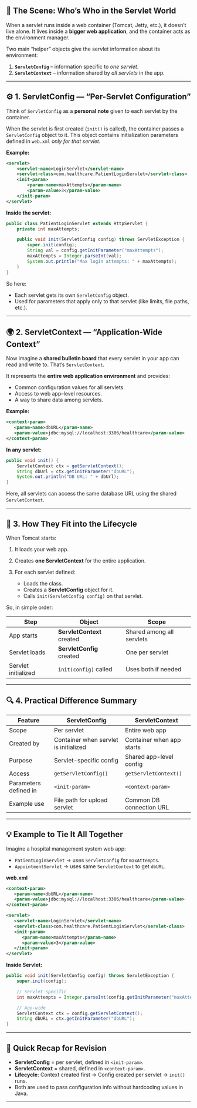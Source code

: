 
## 🧩 The Scene: Who’s Who in the Servlet World

When a servlet runs inside a web container (Tomcat, Jetty, etc.), it doesn’t live alone. It lives inside a **bigger web application**, and the container acts as the environment manager.

Two main “helper” objects give the servlet information about its environment:

1. **`ServletConfig`** – information specific to *one servlet*.
2. **`ServletContext`** – information shared by *all servlets* in the app.

---

## ⚙️ 1. ServletConfig — “Per-Servlet Configuration”

Think of `ServletConfig` as a **personal note** given to each servlet by the container.

When the servlet is first created (`init()` is called), the container passes a `ServletConfig` object to it.
This object contains initialization parameters defined in `web.xml` *only for that servlet*.

**Example:**

```xml
<servlet>
    <servlet-name>LoginServlet</servlet-name>
    <servlet-class>com.healthcare.PatientLoginServlet</servlet-class>
    <init-param>
        <param-name>maxAttempts</param-name>
        <param-value>3</param-value>
    </init-param>
</servlet>
```

**Inside the servlet:**

```java
public class PatientLoginServlet extends HttpServlet {
    private int maxAttempts;

    public void init(ServletConfig config) throws ServletException {
        super.init(config);
        String val = config.getInitParameter("maxAttempts");
        maxAttempts = Integer.parseInt(val);
        System.out.println("Max login attempts: " + maxAttempts);
    }
}
```

So here:

* Each servlet gets its own `ServletConfig` object.
* Used for parameters that apply only to that servlet (like limits, file paths, etc.).

---

## 🌍 2. ServletContext — “Application-Wide Context”

Now imagine a **shared bulletin board** that every servlet in your app can read and write to.
That’s `ServletContext`.

It represents the **entire web application environment** and provides:

* Common configuration values for all servlets.
* Access to web app–level resources.
* A way to share data among servlets.

**Example:**

```xml
<context-param>
   <param-name>dbURL</param-name>
   <param-value>jdbc:mysql://localhost:3306/healthcare</param-value>
</context-param>
```

**In any servlet:**

```java
public void init() {
    ServletContext ctx = getServletContext();
    String dbUrl = ctx.getInitParameter("dbURL");
    System.out.println("DB URL: " + dbUrl);
}
```

Here, all servlets can access the same database URL using the shared `ServletContext`.

---

## 🧠 3. How They Fit into the Lifecycle

When Tomcat starts:

1. It loads your web app.
2. Creates **one ServletContext** for the entire application.
3. For each servlet defined:

   * Loads the class.
   * Creates a **ServletConfig** object for it.
   * Calls `init(ServletConfig config)` on that servlet.

So, in simple order:

| Step                | Object                     | Scope                     |
| ------------------- | -------------------------- | ------------------------- |
| App starts          | **ServletContext** created | Shared among all servlets |
| Servlet loads       | **ServletConfig** created  | One per servlet           |
| Servlet initialized | `init(config)` called      | Uses both if needed       |

---

## 🔍 4. Practical Difference Summary

| Feature               | ServletConfig                         | ServletContext            |
| --------------------- | ------------------------------------- | ------------------------- |
| Scope                 | Per servlet                           | Entire web app            |
| Created by            | Container when servlet is initialized | Container when app starts |
| Purpose               | Servlet-specific config               | Shared app-level config   |
| Access                | `getServletConfig()`                  | `getServletContext()`     |
| Parameters defined in | `<init-param>`                        | `<context-param>`         |
| Example use           | File path for upload servlet          | Common DB connection URL  |

---

## 💡 Example to Tie It All Together

Imagine a hospital management system web app:

* `PatientLoginServlet` → uses `ServletConfig` for `maxAttempts`.
* `AppointmentServlet` → uses same `ServletContext` to get `dbURL`.

**web.xml**

```xml
<context-param>
   <param-name>dbURL</param-name>
   <param-value>jdbc:mysql://localhost:3306/healthcare</param-value>
</context-param>

<servlet>
   <servlet-name>LoginServlet</servlet-name>
   <servlet-class>com.healthcare.PatientLoginServlet</servlet-class>
   <init-param>
      <param-name>maxAttempts</param-name>
      <param-value>3</param-value>
   </init-param>
</servlet>
```

**Inside Servlet:**

```java
public void init(ServletConfig config) throws ServletException {
    super.init(config);

    // Servlet-specific
    int maxAttempts = Integer.parseInt(config.getInitParameter("maxAttempts"));

    // App-wide
    ServletContext ctx = config.getServletContext();
    String dbURL = ctx.getInitParameter("dbURL");
}
```

---

## 🧾 Quick Recap for Revision

* **ServletConfig** = per servlet, defined in `<init-param>`.
* **ServletContext** = shared, defined in `<context-param>`.
* **Lifecycle**: Context created first → Config created per servlet → `init()` runs.
* Both are used to pass configuration info without hardcoding values in Java.

---
